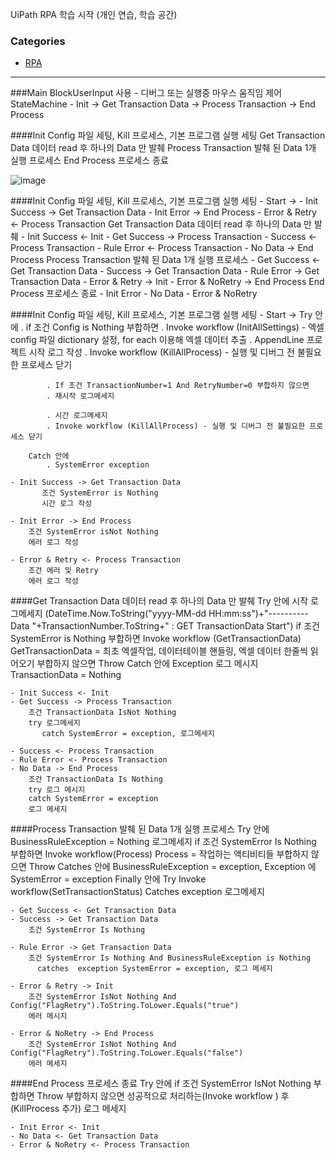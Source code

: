 UiPath RPA 학습 시작 (개인 연습, 학습 공간)

### Categories 
   
- [RPA](#RPA)      
      
----------------------------------
 
###Main 
  BlockUserInput 사용 - 디버그 또는 실행중 마우스 움직임 제어
  StateMachine - Init -> Get Transaction Data -> Process Transaction -> End Process



####Init 
Config 파일 세팅, Kill 프로세스, 기본 프로그램 실행 세팅
Get Transaction Data
데이터 read 후 하나의 Data 만 발췌
Process Transaction
발췌 된 Data 1개 실행 프로세스
End Process
 프로세스 종료

![image](https://user-images.githubusercontent.com/53161059/133535319-e4555deb-58f6-4e9f-98d6-1581e0abd556.png)


####Init 
Config 파일 세팅, Kill 프로세스, 기본 프로그램 실행 세팅
	- Start ->
	- Init Success -> Get Transaction Data
	- Init Error -> End Process
	- Error & Retry <- Process Transaction
Get Transaction Data
데이터 read 후 하나의 Data 만 발췌
	- Init Success <- Init
	- Get Success -> Process Transaction
	- Success <- Process Transaction
	- Rule Error <- Process Transaction
	- No Data -> End Process
Process Transaction
발췌 된 Data 1개 실행 프로세스
	- Get Success <- Get Transaction Data
	- Success -> Get Transaction Data
	- Rule Error -> Get Transaction Data
	- Error & Retry -> Init
	- Error & NoRetry -> End Process
End Process
 프로세스 종료
	- Init Error
	- No Data
	- Error & NoRetry



####Init 
Config 파일 세팅, Kill 프로세스, 기본 프로그램 실행 세팅
	- Start ->
	    Try 안에 
	        . if 조건 Config is Nothing  부합하면
	        . Invoke workflow (InitAllSettings) - 엑셀 config 파일 dictionary 설정, for each <string> 이용해 엑셀 데이터 추출
	        . AppendLine 프로젝트 시작 로그 작성
	        . Invoke workflow (KillAllProcess) - 실행 및 디버그 전 불필요한 프로세스 닫기
	        
	        . If 조건 TransactionNumber=1 And RetryNumber=0 부합하지 않으면
	        . 재시작 로그메세지 
	        
	        . 시간 로그메세지
	        . Invoke workflow (KillAllProcess) - 실행 및 디버그 전 불필요한 프로세스 닫기
	
	    Catch 안에
	        . SystemError exception
	
	- Init Success -> Get Transaction Data
           조건 SystemError is Nothing
           시간 로그 작성

	- Init Error -> End Process
	    조건 SystemError isNot Nothing
	    에러 로그 작성 
	 
	- Error & Retry <- Process Transaction
	    조건 에러 및 Retry 
	    에러 로그 작성
	

####Get Transaction Data
데이터 read 후 하나의 Data 만 발췌
   Try 안에 시작 로그메세지 (DateTime.Now.ToString("yyyy-MM-dd HH:mm:ss")+"----------Data "+TransactionNumber.ToString+" : GET TransactionData Start")
       if 조건 SystemError is Nothing
       부합하면 Invoke workflow (GetTransactionData)
       GetTransactionData = 최초 엑셀작업, 데이터테이블 핸들링, 엑셀 데이터 한줄씩 읽어오기
       부합하지 않으면 Throw
    Catch 안에 Exception
       로그 메시지	
       TransactionData = Nothing

	- Init Success <- Init
	- Get Success -> Process Transaction
	    조건 TransactionData IsNot Nothing
	    try 로그메세지
           catch SystemError = exception, 로그메세지

	- Success <- Process Transaction
	- Rule Error <- Process Transaction
	- No Data -> End Process
	    조건 TransactionData Is Nothing
	    try 로그 메시지	
	    catch SystemError = exception
	    로그 메세지
	

####Process Transaction
발췌 된 Data 1개 실행 프로세스
    Try 안에 BusinessRuleException = Nothing
        로그메세지
       if 조건 SystemError Is Nothing
       부합하면 Invoke workflow(Process)
       Process = 작업하는 액티비티들
       부합하지 않으면 Throw
    Catches 안에 BusinessRuleException = exception, 
                      Exception 에 SystemError = exception
    Finally 안에 
        Try Invoke workflow(SetTransactionStatus)
        Catches exception 로그메세지

	- Get Success <- Get Transaction Data
	- Success -> Get Transaction Data
	    조건 SystemError Is Nothing 
	      
	- Rule Error -> Get Transaction Data
	    조건 SystemError Is Nothing And BusinessRuleException is Nothing
	      catches  exception SystemError = exception, 로그 메세지
	
	- Error & Retry -> Init
	    조건 SystemError IsNot Nothing And Config("FlagRetry").ToString.ToLower.Equals("true")
	    에러 메시지 
	
	- Error & NoRetry -> End Process
	    조건 SystemError IsNot Nothing And Config("FlagRetry").ToString.ToLower.Equals("false")
	    에러 메세지
	

####End Process
 프로세스 종료
    Try 안에 if 조건 SystemError IsNot Nothing
    부합하면 Throw
    부합하지 않으면 성공적으로 처리하는(Invoke workflow ) 후(KillProcess 추가) 로그 메세지

	- Init Error <- Init
	- No Data <- Get Transaction Data
	- Error & NoRetry <- Process Transaction

